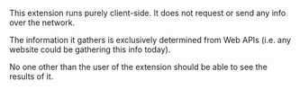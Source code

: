 This extension runs purely client-side. It does not request or send any info over the network.

The information it gathers is exclusively determined from Web APIs (i.e. any website could be gathering this info today).

No one other than the user of the extension should be able to see the results of it.
